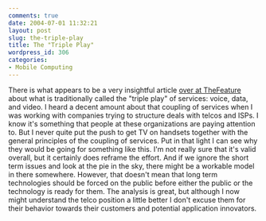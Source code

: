 ```yaml
---
comments: true
date: 2004-07-01 11:32:21
layout: post
slug: the-triple-play
title: The "Triple Play"
wordpress_id: 306
categories:
- Mobile Computing
---
```


There is what appears to be a very insightful article [over at TheFeature](http://www.thefeature.com/article?articleid=100823) about what is traditionally called the "triple play" of services: voice, data, and video. I heard a decent amount about that coupling of services when I was working with companies trying to structure deals with telcos and ISPs. I know it's something that people at these organizations are paying attention to. But I never quite put the push to get TV on handsets together with the general principles of the coupling of services. Put in that light I can see why they would be going for something like this. I'm not really sure that it's valid overall, but it certainly does reframe the effort. And if we ignore the short term issues and look at the pie in the sky, there might be a workable model in there somewhere. However, that doesn't mean that long term technologies should be forced on the public before either the public or the technology is ready for them. The analysis is great, but although I now might understand the telco position a little better I don't excuse them for their behavior towards their customers and potential application innovators.
